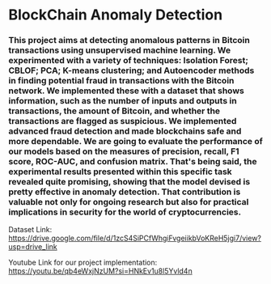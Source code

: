 # BlockChain Anomaly Detection
### This project aims at detecting anomalous patterns in Bitcoin transactions using unsupervised machine learning. We experimented with a variety of techniques: Isolation Forest; CBLOF; PCA; K-means clustering; and Autoencoder methods in finding potential fraud in transactions with the Bitcoin network. We implemented these with a dataset that shows information, such as the number of inputs and outputs in transactions, the amount of Bitcoin, and whether the transactions are flagged as suspicious. We implemented advanced fraud detection and made blockchains safe and more dependable. We are going to evaluate the performance of our models based on the measures of precision, recall, F1 score, ROC-AUC, and confusion matrix. That's being said, the experimental results presented within this specific task revealed quite promising, showing that the model devised is pretty effective in anomaly detection. That contribution is valuable not only for ongoing research but also for practical implications in security for the world of cryptocurrencies.

Dataset Link:
https://drive.google.com/file/d/1zcS4SiPCfWhgiFvgeiikbVoKReH5jgi7/view?usp=drive_link

Youtube Link for our project implementation:
https://youtu.be/qb4eWxjNzUM?si=HNkEv1u8l5Yvld4n

